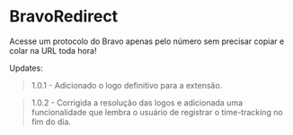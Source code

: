 # BravoRedirect
Acesse um protocolo do Bravo apenas pelo número sem precisar copiar e colar na URL toda hora!

Updates:
> 1.0.1 - Adicionado o logo definitivo para a extensão.

> 1.0.2 - Corrigida a resolução das logos e adicionada uma funcionalidade que lembra o usuário de registrar o time-tracking no fim do dia.
